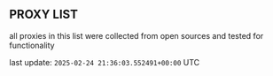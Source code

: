 ## PROXY LIST

all proxies in this list were collected from open sources and tested for functionality

last update: `2025-02-24 21:36:03.552491+00:00` UTC